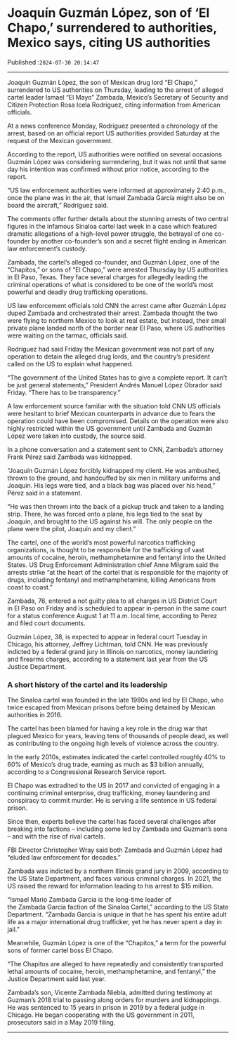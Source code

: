 # Joaquín Guzmán López, son of ‘El Chapo,’ surrendered to authorities, Mexico says, citing US authorities

Published :`2024-07-30 20:14:47`

---

Joaquín Guzmán López, the son of Mexican drug lord “El Chapo,” surrendered to US authorities on Thursday, leading to the arrest of alleged cartel leader Ismael “El Mayo” Zambada, Mexico’s Secretary of Security and Citizen Protection Rosa Icela Rodríguez, citing information from American officials.

At a news conference Monday, Rodríguez presented a chronology of the arrest, based on an official report US authorities provided Saturday at the request of the Mexican government.

According to the report, US authorities were notified on several occasions Guzmán López was considering surrendering, but it was not until that same day his intention was confirmed without prior notice, according to the report.

“US law enforcement authorities were informed at approximately 2:40 p.m., once the plane was in the air, that Ismael Zambada García might also be on board the aircraft,” Rodríguez said.

The comments offer further details about the stunning arrests of two central figures in the infamous Sinaloa cartel last week in a case which featured dramatic allegations of a high-level power struggle, the betrayal of one co-founder by another co-founder’s son and a secret flight ending in American law enforcement’s custody.

Zambada, the cartel’s alleged co-founder, and Guzmán López, one of the “Chapitos,” or sons of “El Chapo,” were arrested Thursday by US authorities in El Paso, Texas. They face several charges for allegedly leading the criminal operations of what is considered to be one of the world’s most powerful and deadly drug trafficking operations.

US law enforcement officials told CNN the arrest came after Guzmán López duped Zambada and orchestrated their arrest. Zambada thought the two were flying to northern Mexico to look at real estate, but instead, their small private plane landed north of the border near El Paso, where US authorities were waiting on the tarmac, officials said.

Rodríguez had said Friday the Mexican government was not part of any operation to detain the alleged drug lords, and the country’s president called on the US to explain what happened.

“The government of the United States has to give a complete report. It can’t be just general statements,” President Andrés Manuel López Obrador said Friday. “There has to be transparency.”

A law enforcement source familiar with the situation told CNN US officials were hesitant to brief Mexican counterparts in advance due to fears the operation could have been compromised. Details on the operation were also highly restricted within the US government until Zambada and Guzmán López were taken into custody, the source said.

In a phone conversation and a statement sent to CNN, Zambada’s attorney Frank Pérez said Zambada was kidnapped.

“Joaquín Guzmán López forcibly kidnapped my client. He was ambushed, thrown to the ground, and handcuffed by six men in military uniforms and Joaquin. His legs were tied, and a black bag was placed over his head,” Pérez said in a statement.

“He was then thrown into the back of a pickup truck and taken to a landing strip. There, he was forced onto a plane, his legs tied to the seat by Joaquin, and brought to the US against his will. The only people on the plane were the pilot, Joaquín and my client.”

The cartel, one of the world’s most powerful narcotics trafficking organizations, is thought to be responsible for the trafficking of vast amounts of cocaine, heroin, methamphetamine and fentanyl into the United States. US Drug Enforcement Administration chief Anne Milgram said the arrests strike “at the heart of the cartel that is responsible for the majority of drugs, including fentanyl and methamphetamine, killing Americans from coast to coast.”

Zambada, 76, entered a not guilty plea to all charges in US District Court in El Paso on Friday and is scheduled to appear in-person in the same court for a status conference August 1 at 11 a.m. local time, according to Perez and filed court documents.

Guzmán López, 38, is expected to appear in federal court Tuesday in Chicago, his attorney, Jeffrey Lichtman, told CNN. He was previously indicted by a federal grand jury in Illinois on narcotics, money laundering and firearms charges, according to a statement last year from the US Justice Department.

### A short history of the cartel and its leadership

The Sinaloa cartel was founded in the late 1980s and led by El Chapo, who twice escaped from Mexican prisons before being detained by Mexican authorities in 2016.

The cartel has been blamed for having a key role in the drug war that plagued Mexico for years, leaving tens of thousands of people dead, as well as contributing to the ongoing high levels of violence across the country.

In the early 2010s, estimates indicated the cartel controlled roughly 40% to 60% of Mexico’s drug trade, earning as much as $3 billion annually, according to a Congressional Research Service report.

El Chapo was extradited to the US in 2017 and convicted of engaging in a continuing criminal enterprise, drug trafficking, money laundering and conspiracy to commit murder. He is serving a life sentence in US federal prison.

Since then, experts believe the cartel has faced several challenges after breaking into factions – including some led by Zambada and Guzman’s sons – and with the rise of rival cartels.

FBI Director Christopher Wray said both Zambada and Guzmán López had “eluded law enforcement for decades.”

Zambada was indicted by a northern Illinois grand jury in 2009, according to the US State Department, and faces various criminal charges. In 2021, the US raised the reward for information leading to his arrest to $15 million.

“Ismael Mario Zambada Garcia is the long-time leader of the Zambada Garcia faction of the Sinaloa Cartel,” according to the US State Department. “Zambada Garcia is unique in that he has spent his entire adult life as a major international drug trafficker, yet he has never spent a day in jail.”

Meanwhile, Guzmán López is one of the “Chapitos,” a term for the powerful sons of former cartel boss El Chapo.

“The Chapitos are alleged to have repeatedly and consistently transported lethal amounts of cocaine, heroin, methamphetamine, and fentanyl,” the Justice Department said last year.

Zambada’s son, Vicente Zambada Niebla, admitted during testimony at Guzman’s 2018 trial to passing along orders for murders and kidnappings. He was sentenced to 15 years in prison in 2019 by a federal judge in Chicago. He began cooperating with the US government in 2011, prosecutors said in a May 2019 filing.

---

